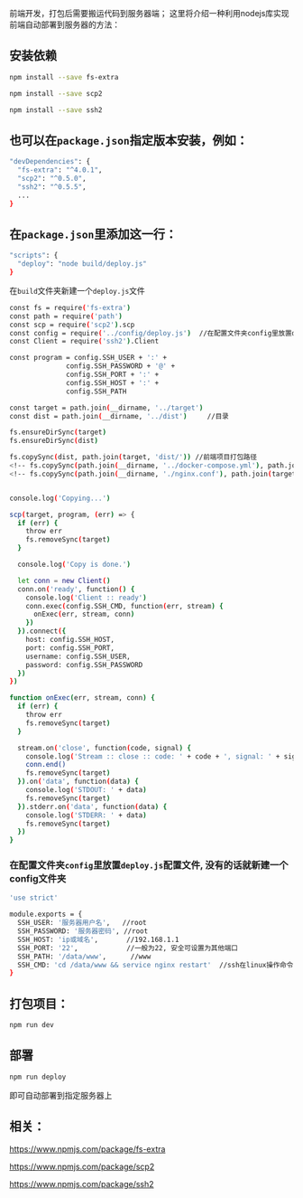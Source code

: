 前端开发，打包后需要搬运代码到服务器端；
这里将介绍一种利用nodejs库实现前端自动部署到服务器的方法：

## 安装依赖
```bash
npm install --save fs-extra
```
```bash
npm install --save scp2
```
```bash
npm install --save ssh2
```

## 也可以在`package.json`指定版本安装，例如：
```bash
"devDependencies": {
  "fs-extra": "^4.0.1",
  "scp2": "^0.5.0",
  "ssh2": "^0.5.5",
  ...
}
```

## 在`package.json`里添加这一行：
```bash
"scripts": {
  "deploy": "node build/deploy.js"
}
```

在`build`文件夹新建一个`deploy.js`文件
```bash
const fs = require('fs-extra')
const path = require('path')
const scp = require('scp2').scp
const config = require('../config/deploy.js')  //在配置文件夹config里放置deploy.js配置文件
const Client = require('ssh2').Client

const program = config.SSH_USER + ':' +
              config.SSH_PASSWORD + '@' +
              config.SSH_PORT + ':' +
              config.SSH_HOST + ':' +
              config.SSH_PATH

const target = path.join(__dirname, '../target')
const dist = path.join(__dirname, '../dist')     //目录

fs.ensureDirSync(target)
fs.ensureDirSync(dist)

fs.copySync(dist, path.join(target, 'dist/')) //前端项目打包路径
<!-- fs.copySync(path.join(__dirname, '../docker-compose.yml'), path.join(target, 'docker-compose.yml')) -->docker文件
<!-- fs.copySync(path.join(__dirname, './nginx.conf'), path.join(target, 'build/nginx.conf')) -->  nginx配置文件


console.log('Copying...')

scp(target, program, (err) => {
  if (err) {
    throw err
    fs.removeSync(target)
  }

  console.log('Copy is done.')

  let conn = new Client()
  conn.on('ready', function() {
    console.log('Client :: ready')
    conn.exec(config.SSH_CMD, function(err, stream) {
      onExec(err, stream, conn)
    })
  }).connect({
    host: config.SSH_HOST,
    port: config.SSH_PORT,
    username: config.SSH_USER,
    password: config.SSH_PASSWORD
  })
})

function onExec(err, stream, conn) {
  if (err) {
    throw err
    fs.removeSync(target)
  }

  stream.on('close', function(code, signal) {
    console.log('Stream :: close :: code: ' + code + ', signal: ' + signal)
    conn.end()
    fs.removeSync(target)
  }).on('data', function(data) {
    console.log('STDOUT: ' + data)
    fs.removeSync(target)
  }).stderr.on('data', function(data) {
    console.log('STDERR: ' + data)
    fs.removeSync(target)
  })
}
```

### 在配置文件夹`config`里放置`deploy.js`配置文件, 没有的话就新建一个config文件夹
```bash
'use strict'

module.exports = {
  SSH_USER: '服务器用户名',   //root
  SSH_PASSWORD: '服务器密码', //root
  SSH_HOST: 'ip或域名',       //192.168.1.1
  SSH_PORT: '22',            //一般为22, 安全可设置为其他端口
  SSH_PATH: '/data/www',      //www
  SSH_CMD: 'cd /data/www && service nginx restart'  //ssh在linux操作命令：定位到/data/www 并且执行nginx重启服务，视情况而定
}
```
## 打包项目：

```bash
npm run dev
```

## 部署

```bash
npm run deploy
```

即可自动部署到指定服务器上

## 相关：
https://www.npmjs.com/package/fs-extra

https://www.npmjs.com/package/scp2

https://www.npmjs.com/package/ssh2
